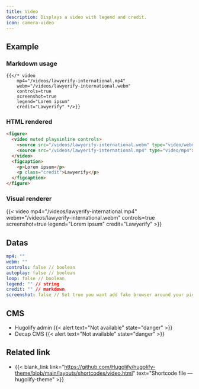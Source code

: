 ```yaml
---
title: Video
description: Displays a video with legend and credit.
icon: camera-video
---
```


## Example

### Markdown usage

```go-html-template
{{</* video 
    mp4="/videos/lawyerify-international.mp4"
    webm="/videos/lawyerify-international.webm"
    controls=true
    screenshot=true
    legend="Lorem ipsum"
    credit="Lawyerify" */>}}
```

### HTML rendered

```html
<figure>
  <video muted playsinline controls> 
    <source src="/videos/lawyerify-international.webm" type="video/webm">
    <source src="/videos/lawyerify-international.mp4" type="video/mp4">
  </video> 
  <figcaption>
    <p>Lorem ipsum</p>
    <p class="credit">Lawyerify</p>
  </figcaption>
</figure>
```

### Visual renderer

{{< video mp4="/videos/lawyerify-international.mp4" webm="/videos/lawyerify-international.webm" controls=true screenshot=true legend="Lorem ipsum" credit="Lawyerify" >}}


## Datas

```yml
mp4: ""
webm: ""
controls: false // boolean
autoplay: false // boolean
loop: false // boolean
legend: "" // string
credit: "" // markdown
screenshot: false // Set true you want add fake browser around your picture
```

## CMS

- Hugolify admin {{< alert text="Not available" state="danger" >}}
- Decap CMS {{< alert text="Not available" state="danger" >}}

## Related link

- {{< blank_link link="https://github.com/Hugolify/hugolify-theme/blob/main/layouts/shortcodes/video.html" text="Shortcode file — hugolify-theme" >}}

